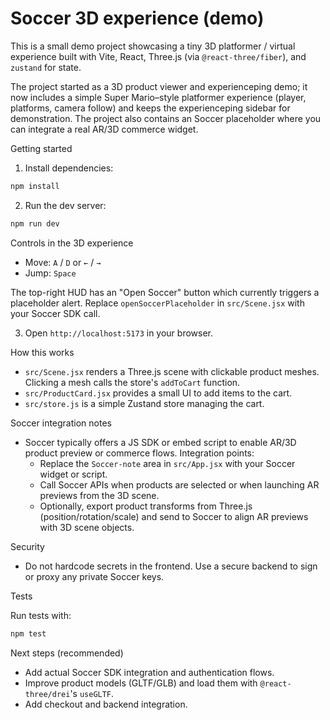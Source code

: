 # Soccer 3D experience (demo)

This is a small demo project showcasing a tiny 3D platformer / virtual experience built with Vite, React, Three.js (via `@react-three/fiber`), and `zustand` for state.

The project started as a 3D product viewer and experienceping demo; it now includes a simple Super Mario–style platformer experience (player, platforms, camera follow) and keeps the experienceping sidebar for demonstration. The project also contains an Soccer placeholder where you can integrate a real AR/3D commerce widget.

Getting started

1. Install dependencies:

```powershell
npm install
```

2. Run the dev server:

```powershell
npm run dev
```

Controls in the 3D experience

- Move: `A` / `D` or `←` / `→`
- Jump: `Space`

The top-right HUD has an "Open Soccer" button which currently triggers a placeholder alert. Replace `openSoccerPlaceholder` in `src/Scene.jsx` with your Soccer SDK call.

3. Open `http://localhost:5173` in your browser.

How this works

- `src/Scene.jsx` renders a Three.js scene with clickable product meshes. Clicking a mesh calls the store's `addToCart` function.
- `src/ProductCard.jsx` provides a small UI to add items to the cart.
- `src/store.js` is a simple Zustand store managing the cart.

Soccer integration notes

- Soccer typically offers a JS SDK or embed script to enable AR/3D product preview or commerce flows. Integration points:
  - Replace the `Soccer-note` area in `src/App.jsx` with your Soccer widget or script.
  - Call Soccer APIs when products are selected or when launching AR previews from the 3D scene.
  - Optionally, export product transforms from Three.js (position/rotation/scale) and send to Soccer to align AR previews with 3D scene objects.

Security

- Do not hardcode secrets in the frontend. Use a secure backend to sign or proxy any private Soccer keys.

Tests

Run tests with:

```powershell
npm test
```

Next steps (recommended)

- Add actual Soccer SDK integration and authentication flows.
- Improve product models (GLTF/GLB) and load them with `@react-three/drei`'s `useGLTF`.
- Add checkout and backend integration.
